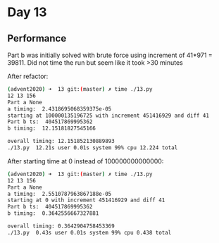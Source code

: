 # Day 13

## Performance
Part b was initially solved with brute force using increment of 41*971 = 39811.
Did not time the run but seem like it took >30 minutes

After refactor:
```bash
(advent2020) ➜  13 git:(master) ✗ time ./13.py 
12 13 156
Part a None
a timing:  2.4318695068359375e-05
starting at 100000135196725 with increment 451416929 and diff 41
Part b ts:  404517869995362
b timing:  12.15181827545166

overall timing: 12.151852130889893
./13.py  12.21s user 0.01s system 99% cpu 12.224 total
```

After starting time at 0 instead of 100000000000000:
```bash
(advent2020) ➜  13 git:(master) ✗ time ./13.py 
12 13 156
Part a None
a timing:  2.5510787963867188e-05
starting at 0 with increment 451416929 and diff 41
Part b ts:  404517869995362
b timing:  0.3642556667327881

overall timing: 0.3642904758453369
./13.py  0.43s user 0.01s system 99% cpu 0.438 total
```
